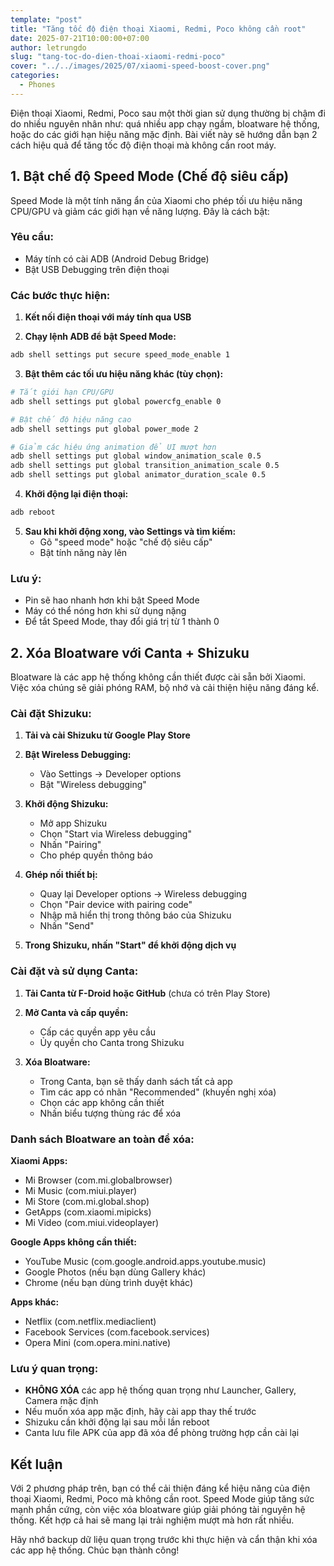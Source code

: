 ```yaml
---
template: "post"
title: "Tăng tốc độ điện thoại Xiaomi, Redmi, Poco không cần root"
date: 2025-07-21T10:00:00+07:00
author: letrungdo
slug: "tang-toc-do-dien-thoai-xiaomi-redmi-poco"
cover: "../../images/2025/07/xiaomi-speed-boost-cover.png"
categories:
  - Phones
---
```


Điện thoại Xiaomi, Redmi, Poco sau một thời gian sử dụng thường bị chậm đi do nhiều nguyên nhân như: quá nhiều app chạy ngầm, bloatware hệ thống, hoặc do các giới hạn hiệu năng mặc định. Bài viết này sẽ hướng dẫn bạn 2 cách hiệu quả để tăng tốc độ điện thoại mà không cần root máy.

## 1. Bật chế độ Speed Mode (Chế độ siêu cấp)

Speed Mode là một tính năng ẩn của Xiaomi cho phép tối ưu hiệu năng CPU/GPU và giảm các giới hạn về năng lượng. Đây là cách bật:

### Yêu cầu:

- Máy tính có cài ADB (Android Debug Bridge)
- Bật USB Debugging trên điện thoại

### Các bước thực hiện:

1. **Kết nối điện thoại với máy tính qua USB**

2. **Chạy lệnh ADB để bật Speed Mode:**

```bash
adb shell settings put secure speed_mode_enable 1
```

3. **Bật thêm các tối ưu hiệu năng khác (tùy chọn):**

```bash
# Tắt giới hạn CPU/GPU
adb shell settings put global powercfg_enable 0

# Bật chế độ hiệu năng cao
adb shell settings put global power_mode 2

# Giảm các hiệu ứng animation để UI mượt hơn
adb shell settings put global window_animation_scale 0.5
adb shell settings put global transition_animation_scale 0.5
adb shell settings put global animator_duration_scale 0.5
```

4. **Khởi động lại điện thoại:**

```bash
adb reboot
```

5. **Sau khi khởi động xong, vào Settings và tìm kiếm:**
   - Gõ "speed mode" hoặc "chế độ siêu cấp"
   - Bật tính năng này lên

### Lưu ý:

- Pin sẽ hao nhanh hơn khi bật Speed Mode
- Máy có thể nóng hơn khi sử dụng nặng
- Để tắt Speed Mode, thay đổi giá trị từ 1 thành 0

## 2. Xóa Bloatware với Canta + Shizuku

Bloatware là các app hệ thống không cần thiết được cài sẵn bởi Xiaomi. Việc xóa chúng sẽ giải phóng RAM, bộ nhớ và cải thiện hiệu năng đáng kể.

### Cài đặt Shizuku:

1. **Tải và cài Shizuku từ Google Play Store**

2. **Bật Wireless Debugging:**

   - Vào Settings → Developer options
   - Bật "Wireless debugging"

3. **Khởi động Shizuku:**

   - Mở app Shizuku
   - Chọn "Start via Wireless debugging"
   - Nhấn "Pairing"
   - Cho phép quyền thông báo

4. **Ghép nối thiết bị:**

   - Quay lại Developer options → Wireless debugging
   - Chọn "Pair device with pairing code"
   - Nhập mã hiển thị trong thông báo của Shizuku
   - Nhấn "Send"

5. **Trong Shizuku, nhấn "Start" để khởi động dịch vụ**

### Cài đặt và sử dụng Canta:

1. **Tải Canta từ F-Droid hoặc GitHub** (chưa có trên Play Store)

2. **Mở Canta và cấp quyền:**

   - Cấp các quyền app yêu cầu
   - Ủy quyền cho Canta trong Shizuku

3. **Xóa Bloatware:**
   - Trong Canta, bạn sẽ thấy danh sách tất cả app
   - Tìm các app có nhãn "Recommended" (khuyến nghị xóa)
   - Chọn các app không cần thiết
   - Nhấn biểu tượng thùng rác để xóa

### Danh sách Bloatware an toàn để xóa:

**Xiaomi Apps:**

- Mi Browser (com.mi.globalbrowser)
- Mi Music (com.miui.player)
- Mi Store (com.mi.global.shop)
- GetApps (com.xiaomi.mipicks)
- Mi Video (com.miui.videoplayer)

**Google Apps không cần thiết:**

- YouTube Music (com.google.android.apps.youtube.music)
- Google Photos (nếu bạn dùng Gallery khác)
- Chrome (nếu bạn dùng trình duyệt khác)

**Apps khác:**

- Netflix (com.netflix.mediaclient)
- Facebook Services (com.facebook.services)
- Opera Mini (com.opera.mini.native)

### Lưu ý quan trọng:

- **KHÔNG XÓA** các app hệ thống quan trọng như Launcher, Gallery, Camera mặc định
- Nếu muốn xóa app mặc định, hãy cài app thay thế trước
- Shizuku cần khởi động lại sau mỗi lần reboot
- Canta lưu file APK của app đã xóa để phòng trường hợp cần cài lại

## Kết luận

Với 2 phương pháp trên, bạn có thể cải thiện đáng kể hiệu năng của điện thoại Xiaomi, Redmi, Poco mà không cần root. Speed Mode giúp tăng sức mạnh phần cứng, còn việc xóa bloatware giúp giải phóng tài nguyên hệ thống. Kết hợp cả hai sẽ mang lại trải nghiệm mượt mà hơn rất nhiều.

Hãy nhớ backup dữ liệu quan trọng trước khi thực hiện và cẩn thận khi xóa các app hệ thống. Chúc bạn thành công!
